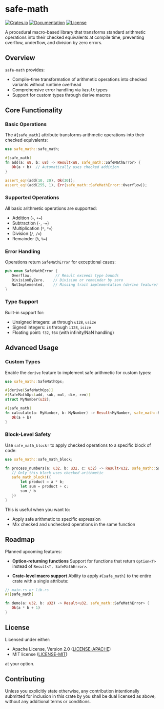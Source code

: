 # safe-math

[![Crates.io](https://img.shields.io/crates/v/safe-math.svg)](https://crates.io/crates/safe-math)
[![Documentation](https://docs.rs/safe-math/badge.svg)](https://docs.rs/safe-math)
[![License](https://img.shields.io/badge/license-MIT%2FApache--2.0-blue.svg)](README.md)

A procedural macro-based library that transforms standard arithmetic operations into their checked equivalents at compile time, preventing overflow, underflow, and division by zero errors.

## Overview

`safe-math` provides:
- Compile-time transformation of arithmetic operations into checked variants without runtime overhead
- Comprehensive error handling via `Result` types
- Support for custom types through derive macros

## Core Functionality

### Basic Operations

The `#[safe_math]` attribute transforms arithmetic operations into their checked equivalents:

```rust
use safe_math::safe_math;

#[safe_math]
fn add(a: u8, b: u8) -> Result<u8, safe_math::SafeMathError> {
   Ok(a + b)  // Automatically uses checked addition
}

assert_eq!(add(10, 20), Ok(30));
assert_eq!(add(255, 1), Err(safe_math::SafeMathError::Overflow));
```

### Supported Operations

All basic arithmetic operations are supported:
- Addition (`+`, `+=`)
- Subtraction (`-`, `-=`)
- Multiplication (`*`, `*=`)
- Division (`/`, `/=`)
- Remainder (`%`, `%=`)

### Error Handling

Operations return `SafeMathError` for exceptional cases:
```rust
pub enum SafeMathError {
   Overflow,           // Result exceeds type bounds
   DivisionByZero,    // Division or remainder by zero
   NotImplemented,    // Missing trait implementation (derive feature)
}
```

### Type Support

Built-in support for:
- Unsigned integers: `u8` through `u128`, `usize`
- Signed integers: `i8` through `i128`, `isize`
- Floating point: `f32`, `f64` (with infinity/NaN handling)

## Advanced Usage

### Custom Types

Enable the `derive` feature to implement safe arithmetic for custom types:

```rust
use safe_math::SafeMathOps;

#[derive(SafeMathOps)]
#[SafeMathOps(add, sub, mul, div, rem)]
struct MyNumber(u32);

#[safe_math]
fn calculate(a: MyNumber, b: MyNumber) -> Result<MyNumber, safe_math::SafeMathError> {
   Ok(a + b)
}
```

### Block-Level Safety

Use `safe_math_block!` to apply checked operations to a specific block of code:

```rust
use safe_math::safe_math_block;

fn process_numbers(a: u32, b: u32, c: u32) -> Result<u32, safe_math::SafeMathError> {
   // Only this block uses checked arithmetic
   safe_math_block!({
       let product = a * b;
       let sum = product + c;
       sum / b
   })
}
```

This is useful when you want to:
- Apply safe arithmetic to specific expression
- Mix checked and unchecked operations in the same function

## Roadmap

Planned upcoming features:

- **Option-returning functions**
 Support for functions that return `Option<T>` instead of `Result<T, SafeMathError>`.

- **Crate-level macro support**
 Ability to apply `#[safe_math]` to the entire crate with a single attribute:

```rust
// main.rs or lib.rs
#![safe_math]

fn demo(a: u32, b: u32) -> Result<u32, safe_math::SafeMathError> {
   Ok(a * b + 1)
}
```

## License

Licensed under either:
- Apache License, Version 2.0 ([LICENSE-APACHE](LICENSE-APACHE))
- MIT license ([LICENSE-MIT](LICENSE-MIT))

at your option.

## Contributing

Unless you explicitly state otherwise, any contribution intentionally submitted
for inclusion in this crate by you shall be dual licensed as above, without any
additional terms or conditions.
